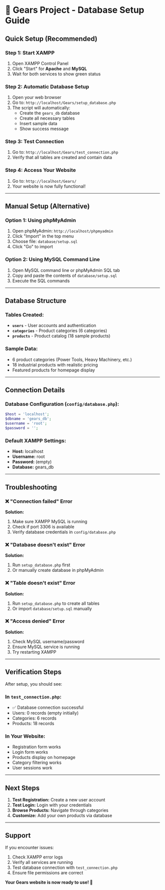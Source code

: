 # 🚀 Gears Project - Database Setup Guide

## Quick Setup (Recommended)

### Step 1: Start XAMPP
1. Open XAMPP Control Panel
2. Click "Start" for **Apache** and **MySQL**
3. Wait for both services to show green status

### Step 2: Automatic Database Setup
1. Open your web browser
2. Go to: `http://localhost/Gears/setup_database.php`
3. The script will automatically:
   - Create the `gears_db` database
   - Create all necessary tables
   - Insert sample data
   - Show success message

### Step 3: Test Connection
1. Go to: `http://localhost/Gears/test_connection.php`
2. Verify that all tables are created and contain data

### Step 4: Access Your Website
1. Go to: `http://localhost/Gears/`
2. Your website is now fully functional!

---

## Manual Setup (Alternative)

### Option 1: Using phpMyAdmin
1. Open phpMyAdmin: `http://localhost/phpmyadmin`
2. Click "Import" in the top menu
3. Choose file: `database/setup.sql`
4. Click "Go" to import

### Option 2: Using MySQL Command Line
1. Open MySQL command line or phpMyAdmin SQL tab
2. Copy and paste the contents of `database/setup.sql`
3. Execute the SQL commands

---

## Database Structure

### Tables Created:
- **`users`** - User accounts and authentication
- **`categories`** - Product categories (6 categories)
- **`products`** - Product catalog (18 sample products)

### Sample Data:
- 6 product categories (Power Tools, Heavy Machinery, etc.)
- 18 industrial products with realistic pricing
- Featured products for homepage display

---

## Connection Details

### Database Configuration (`config/database.php`):
```php
$host = 'localhost';
$dbname = 'gears_db';
$username = 'root';
$password = '';
```

### Default XAMPP Settings:
- **Host:** localhost
- **Username:** root
- **Password:** (empty)
- **Database:** gears_db

---

## Troubleshooting

### ❌ "Connection failed" Error
**Solution:**
1. Make sure XAMPP MySQL is running
2. Check if port 3306 is available
3. Verify database credentials in `config/database.php`

### ❌ "Database doesn't exist" Error
**Solution:**
1. Run `setup_database.php` first
2. Or manually create database in phpMyAdmin

### ❌ "Table doesn't exist" Error
**Solution:**
1. Run `setup_database.php` to create all tables
2. Or import `database/setup.sql` manually

### ❌ "Access denied" Error
**Solution:**
1. Check MySQL username/password
2. Ensure MySQL service is running
3. Try restarting XAMPP

---

## Verification Steps

After setup, you should see:

### In `test_connection.php`:
- ✅ Database connection successful
- Users: 0 records (empty initially)
- Categories: 6 records
- Products: 18 records

### In Your Website:
- Registration form works
- Login form works
- Products display on homepage
- Category filtering works
- User sessions work

---

## Next Steps

1. **Test Registration:** Create a new user account
2. **Test Login:** Login with your credentials
3. **Browse Products:** Navigate through categories
4. **Customize:** Add your own products via database

---

## Support

If you encounter issues:
1. Check XAMPP error logs
2. Verify all services are running
3. Test database connection with `test_connection.php`
4. Ensure file permissions are correct

**Your Gears website is now ready to use! 🎉** 